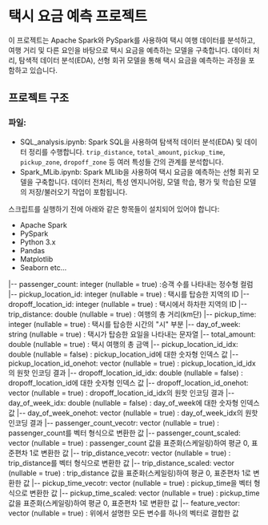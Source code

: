 # 택시 요금 예측 프로젝트
이 프로젝트는 Apache Spark와 PySpark를 사용하여 택시 여행 데이터를 분석하고, 여행 거리 및 다른 요인을 바탕으로 택시 요금을 예측하는 모델을 구축합니다. 데이터 처리, 탐색적 데이터 분석(EDA), 선형 회귀 모델을 통해 택시 요금을 예측하는 과정을 포함하고 있습니다.

## 프로젝트 구조

### 파일:
- SQL_analysis.ipynb: Spark SQL을 사용하여 탐색적 데이터 분석(EDA) 및 데이터 정리를 수행합니다. `trip_distance`, `total_amount`, `pickup_time`, `pickup_zone`, `dropoff_zone` 등 여러 특성들 간의 관계를 분석합니다.
- Spark_MLib.ipynb: Spark MLlib을 사용하여 택시 요금을 예측하는 선형 회귀 모델을 구축합니다. 데이터 전처리, 특성 엔지니어링, 모델 학습, 평가 및 학습된 모델의 저장/불러오기 작업이 포함됩니다.

스크립트를 실행하기 전에 아래와 같은 항목들이 설치되어 있어야 합니다:
- Apache Spark
- PySpark
- Python 3.x
- Pandas
- Matplotlib
- Seaborn etc...

 |-- passenger_count: integer (nullable = true) :승객 수를 나타내는 정수형 컬럼
 |-- pickup_location_id: integer (nullable = true) : 택시를 탑승한 지역의 ID
 |-- dropoff_location_id: integer (nullable = true) : 택시에서 하차한 지역의 ID
 |-- trip_distance: double (nullable = true) : 여행의 총 거리(km단)
 |-- pickup_time: integer (nullable = true) : 택시를 탑승한 시간의 "시" 부분
 |-- day_of_week: string (nullable = true) : 택시가 탑승한 요일을 나타내는 문자열
 |-- total_amount: double (nullable = true) : 택시 여행의 총 금액
 |-- pickup_location_id_idx: double (nullable = false) : pickup_location_id에 대한 숫자형 인덱스 값
 |-- pickup_location_id_onehot: vector (nullable = true) : pickup_location_id_idx의 원핫 인코딩 결과
 |-- dropoff_location_id_idx: double (nullable = false) : dropoff_location_id에 대한 숫자형 인덱스 값
 |-- dropoff_location_id_onehot: vector (nullable = true) : dropoff_location_id_idx의 원핫 인코딩 결과
 |-- day_of_week_idx: double (nullable = false) : day_of_week에 대한 숫자형 인덱스 값
 |-- day_of_week_onehot: vector (nullable = true) : day_of_week_idx의 원핫 인코딩 결과
 |-- passenger_count_vecotr: vector (nullable = true) : passenger_count를 벡터 형식으로 변환한 값
 |-- passenger_count_scaled: vector (nullable = true) : passenger_count 값을 표준화(스케일링)하여 평균 0, 표준편차 1로 변환한 값
 |-- trip_distance_vecotr: vector (nullable = true) : trip_distance를 벡터 형식으로 변환한 값
 |-- trip_distance_scaled: vector (nullable = true) : trip_distance 값을 표준화(스케일링)하여 평균 0, 표준편차 1로 변환한 값
 |-- pickup_time_vecotr: vector (nullable = true) : pickup_time을 벡터 형식으로 변환한 값
 |-- pickup_time_scaled: vector (nullable = true) : pickup_time 값을 표준화(스케일링)하여 평균 0, 표준편차 1로 변환한 값
 |-- feature_vector: vector (nullable = true) : 위에서 설명한 모든 변수를 하나의 벡터로 결합한 값
